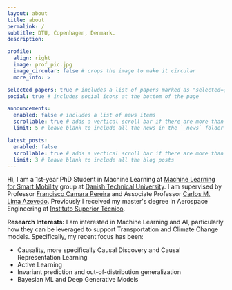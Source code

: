 ```yaml
---
layout: about
title: about
permalink: /
subtitle: DTU, Copenhagen, Denmark.
description:

profile:
  align: right
  image: prof_pic.jpg
  image_circular: false # crops the image to make it circular
  more_info: >

selected_papers: true # includes a list of papers marked as "selected={true}"
social: true # includes social icons at the bottom of the page

announcements:
  enabled: false # includes a list of news items
  scrollable: true # adds a vertical scroll bar if there are more than 3 news items
  limit: 5 # leave blank to include all the news in the `_news` folder

latest_posts:
  enabled: false
  scrollable: true # adds a vertical scroll bar if there are more than 3 new posts items
  limit: 3 # leave blank to include all the blog posts
---
```


Hi, I am a 1st-year PhD Student in Machine Learning at [Machine Learning for Smart Mobility](https://mlsm.man.dtu.dk/) group at [Danish Technical University](https://www.dtu.dk/). I am supervised by Professor [Francisco Camara Pereira](https://www.dtu.dk/english/person/francisco-camara-pereira?id=104358&entity=profile) and Associate Professor [Carlos M. Lima Azevedo](https://www.dtu.dk/english/person/carlos-m-lima-azevedo?id=134225&entity=profile). Previously I received my master's degree in Aerospace Engineering at [Instituto Superior Técnico](https://tecnico.ulisboa.pt/en/). 

**Research Interests:** I am interested in Machine Learning and AI, particularly how they can be leveraged to support Transportation and Climate Change models. Specifically, my recent focus has been:
 - Causality, more specifically Causal Discovery and Causal Representation Learning
 - Active Learning
 - Invariant prediction and out-of-distribution generalization
 - Bayesian ML and Deep Generative Models